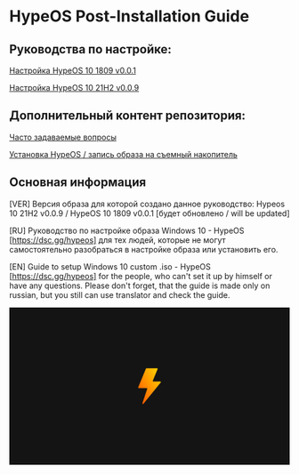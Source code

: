 # HypeOS Post-Installation Guide

## Руководства по настройке:
[Настройка HypeOS 10 1809 v0.0.1](/docs/HypeOS-10-1809-v0.0.1.md)

[Настройка HypeOS 10 21H2 v0.0.9](/docs/HypeOS-10-21H2-v0.0.9.md)

## Дополнительный контент репозитория:
[Часто задаваемые вопросы](/docs/FAQ.md)

[Установка HypeOS / запись образа на съемный накопитель](/docs/Install.md)

## Основная информация
[VER] Версия образа для которой создано данное руководство: Hypeos 10 21H2 v0.0.9 / HypeOS 10 1809 v0.0.1 [будет обновлено / will be updated]

[RU] Руководство по настройке образа Windows 10 - HypeOS [https://dsc.gg/hypeos] для тех людей, которые не могут самостоятельно разобраться в настройке образа или установить его.

[EN] Guide to setup Windows 10 custom .iso - HypeOS [https://dsc.gg/hypeos] for the people, who can't set it up by himself or have any questions.
Please don't forget, that the guide is made only on russian, but you still can use translator and check the guide.

![HYPEOS!](/media/hypeos-background.jpg)
